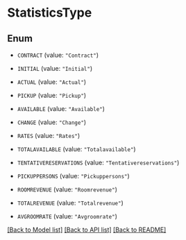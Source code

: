 # StatisticsType

## Enum


* `CONTRACT` (value: `"Contract"`)

* `INITIAL` (value: `"Initial"`)

* `ACTUAL` (value: `"Actual"`)

* `PICKUP` (value: `"Pickup"`)

* `AVAILABLE` (value: `"Available"`)

* `CHANGE` (value: `"Change"`)

* `RATES` (value: `"Rates"`)

* `TOTALAVAILABLE` (value: `"Totalavailable"`)

* `TENTATIVERESERVATIONS` (value: `"Tentativereservations"`)

* `PICKUPPERSONS` (value: `"Pickuppersons"`)

* `ROOMREVENUE` (value: `"Roomrevenue"`)

* `TOTALREVENUE` (value: `"Totalrevenue"`)

* `AVGROOMRATE` (value: `"Avgroomrate"`)


[[Back to Model list]](../README.md#documentation-for-models) [[Back to API list]](../README.md#documentation-for-api-endpoints) [[Back to README]](../README.md)


